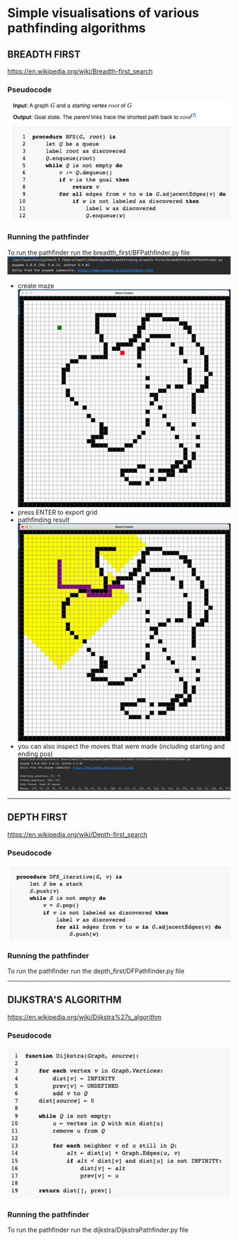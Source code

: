 # Simple visualisations of various pathfinding algorithms

## BREADTH FIRST

https://en.wikipedia.org/wiki/Breadth-first_search

### Pseudocode

![Pseudocode](breadth_first/resources/pseudocode.png)

### Running the pathfinder

To run the pathfinder run the breadth_first/BFPathfinder.py file
![Run](breadth_first/resources/run.png)

- create maze
  ![CreateMaze](breadth_first/resources/create_maze.png)
- press ENTER to export grid
- pathfinding result
  ![Result](breadth_first/resources/result.png)
- you can also inspect the moves that were made (including starting and ending pos)
  ![Moves](breadth_first/resources/moves.png)

-----------------------------------------------------------------

## DEPTH FIRST

https://en.wikipedia.org/wiki/Depth-first_search

### Pseudocode

![Pseudocode](depth_first/resources/pseudocode.png)

### Running the pathfinder

To run the pathfinder run the depth_first/DFPathfinder.py file

-----------------------------------------------------------------

## DIJKSTRA'S ALGORITHM

https://en.wikipedia.org/wiki/Dijkstra%27s_algorithm

### Pseudocode

![Pseudocode](dijkstra/resources/pseudocode.png)

### Running the pathfinder

To run the pathfinder run the dijkstra/DijkstraPathfinder.py file
